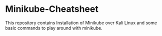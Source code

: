 # Minikube-Cheatsheet

This repository contains Installation of Minikube over Kali Linux and some basic commands to play around with minikube.
